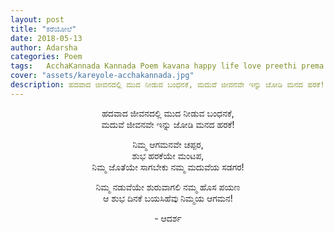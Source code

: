 ```yaml
---
layout: post
title: "ಕರೆಯೋಲೆ"
date: 2018-05-13
author: Adarsha
categories: Poem
tags:	AcchaKannada Kannada Poem kavana happy life love preethi prema couple marriage
cover: "assets/kareyole-acchakannada.jpg"
description: ಹದವಾದ ಜೀವನದಲ್ಲಿ ಮುದ ನೀಡುವ ಬಂಧನಕೆ, ಮದುವೆ ಜೀವನವೇ ಇನ್ನು ಜೋಡಿ ಮನದ ಹರಕೆ!
---
```

<p align ="center">ಹದವಾದ ಜೀವನದಲ್ಲಿ ಮುದ ನೀಡುವ ಬಂಧನಕೆ,<br>
ಮದುವೆ ಜೀವನವೇ ಇನ್ನು ಜೋಡಿ ಮನದ ಹರಕೆ!</p>

<p align ="center">ನಿಮ್ಮ ಆಗಮನವೇ ಚಪ್ಪರ,<br>
ಶುಭ ಹರಕೆಯೇ ಮಂಟಪ,<br>
ನಿಮ್ಮ ಜೊತೆಯೇ ಸಾಗಬೇಕು ನಮ್ಮ ಮದುವೆಯ ಸಡಗರ!</p>

<p align ="center">ನಿಮ್ಮ ನಡುವೆಯೇ ಶುರುವಾಗಲಿ ನಮ್ಮ ಹೊಸ ಪಯಣ<br>
ಆ ಶುಭ ದಿನಕೆ ಬಯಸಿಹೆವು ನಿಮ್ಮಯ ಆಗಮನ!</p>

<p align ="center">- ಆದರ್ಶ</p>
